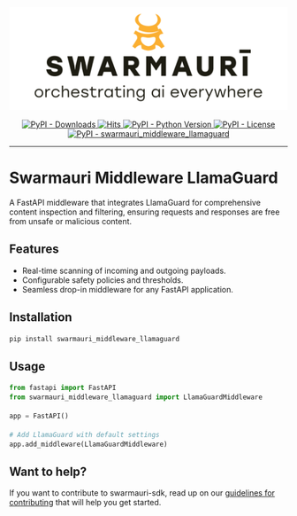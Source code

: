 ![Swarmauri Logo](https://github.com/swarmauri/swarmauri-sdk/blob/3d4d1cfa949399d7019ae9d8f296afba773dfb7f/assets/swarmauri.brand.theme.svg)

<p align="center">
    <a href="https://pypi.org/project/swarmauri_middleware_llamaguard/">
        <img src="https://img.shields.io/pypi/dm/swarmauri_middleware_llamaguard" alt="PyPI - Downloads"/>
    </a>
    <a href="https://hits.sh/github.com/swarmauri/swarmauri-sdk/tree/master/pkgs/standards/swarmauri_middleware_llamaguard/">
        <img alt="Hits" src="https://hits.sh/github.com/swarmauri/swarmauri-sdk/tree/master/pkgs/standards/swarmauri_middleware_llamaguard.svg"/>
    </a>
    <a href="https://pypi.org/project/swarmauri_middleware_llamaguard/">
        <img src="https://img.shields.io/pypi/pyversions/swarmauri_middleware_llamaguard" alt="PyPI - Python Version"/>
    </a>
    <a href="https://pypi.org/project/swarmauri_middleware_llamaguard/">
        <img src="https://img.shields.io/pypi/l/swarmauri_middleware_llamaguard" alt="PyPI - License"/>
    </a>
    <a href="https://pypi.org/project/swarmauri_middleware_llamaguard/">
        <img src="https://img.shields.io/pypi/v/swarmauri_middleware_llamaguard?label=swarmauri_middleware_llamaguard&color=green" alt="PyPI - swarmauri_middleware_llamaguard"/>
    </a>
</p>

---

# Swarmauri Middleware LlamaGuard

A FastAPI middleware that integrates LlamaGuard for comprehensive content inspection and filtering, ensuring requests and responses are free from unsafe or malicious content.

## Features

- Real-time scanning of incoming and outgoing payloads.
- Configurable safety policies and thresholds.
- Seamless drop-in middleware for any FastAPI application.

## Installation

```bash
pip install swarmauri_middleware_llamaguard
```

## Usage

```python
from fastapi import FastAPI
from swarmauri_middleware_llamaguard import LlamaGuardMiddleware

app = FastAPI()

# Add LlamaGuard with default settings
app.add_middleware(LlamaGuardMiddleware)
```

## Want to help?

If you want to contribute to swarmauri-sdk, read up on our [guidelines for contributing](https://github.com/swarmauri/swarmauri-sdk/blob/master/contributing.md) that will help you get started.
